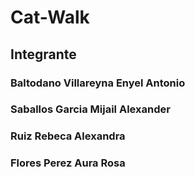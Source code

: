 # Cat-Walk

## Integrante
### Baltodano Villareyna Enyel Antonio 
### Saballos Garcia Mijail Alexander
### Ruiz Rebeca Alexandra
### Flores Perez Aura Rosa
